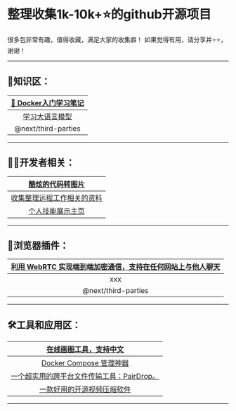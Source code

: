 # 整理收集1k-10k+⭐的github开源项目

很多包非常有趣，值得收藏，满足大家的收集癖！ 如果觉得有用，请分享并⭐:star:，谢谢！

___

## 📖知识区：
|[🐳 Docker入门学习笔记](https://github.com/jaywcjlove/docker-tutorial) |
| :-: |
| [学习大语言模型](https://llmbook-zh.github.io/) |
| @next/third-parties |



___

## 🧑‍💻开发者相关：
| [酷炫的代码转图片](https://app.codeimage.dev/)|
| :-: |
| [收集整理远程工作相关的资料](https://github.com/greatghoul/remote-working) |
| [个人技能展示主页](https://www.abusaid.me/) |


___

## 🛜浏览器插件：
| [利用 WebRTC 实现端到端加密通信，支持在任何网站上与他人聊天](https://github.com/molvqingtai/WebChat)|
| :-: |
| xxx |
| @next/third-parties |


___


## 🛠️工具和应用区：
| [在线画图工具，支持中文](https://excalidraw.com/) |
| :-: |
| [Docker Compose 管理神器](https://github.com/louislam/dockge) |
| [一个超实用的跨平台文件传输工具：PairDrop。](https://github.com/schlagmichdoch/PairDrop) |
| [一款好用的开源视频压缩软件](https://github.com/HandBrake/HandBrake) |

___

